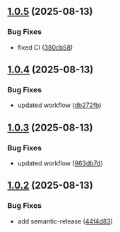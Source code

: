 ## [1.0.5](https://github.com/krisinc/function-benchmarker/compare/v1.0.4...v1.0.5) (2025-08-13)


### Bug Fixes

* fixed CI ([380cb58](https://github.com/krisinc/function-benchmarker/commit/380cb580c262787d693bb48c0f6cefb7ac4e19d8))

## [1.0.4](https://github.com/krisinc/function-benchmarker/compare/v1.0.3...v1.0.4) (2025-08-13)


### Bug Fixes

* updated workflow ([db272fb](https://github.com/krisinc/function-benchmarker/commit/db272fb111cd14837fbec8fbc5bbb1cb49bdb57e))

## [1.0.3](https://github.com/krisinc/function-benchmarker/compare/v1.0.2...v1.0.3) (2025-08-13)


### Bug Fixes

* updated workflow ([963db7d](https://github.com/krisinc/function-benchmarker/commit/963db7d644af8680a2a1656824fae468f1ec3d0a))

## [1.0.2](https://github.com/krisinc/function-benchmarker/compare/v1.0.1...v1.0.2) (2025-08-13)


### Bug Fixes

* add semantic-release ([44f4d83](https://github.com/krisinc/function-benchmarker/commit/44f4d834f947da87b29b3e2f8e986c1a71c082ea))
